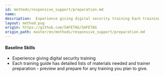 ```yaml
---
id: methods/responsive_support/preparation.md
name: 
description:  Experience giving digital security training Each training guide has detailed lists of materials needed and trainer preparation - preview and prepare for any training you plan to...
layout: method.pug
origin: https://github.com/SAFETAG/SAFETAG
origin_path: master/en/methods/responsive_support/preparation.md
---
```


#### Baseline Skills

* Experience giving digital security training
* Each training guide has detailed lists of materials needed and trainer preparation - preview and prepare for any training you plan to give.


